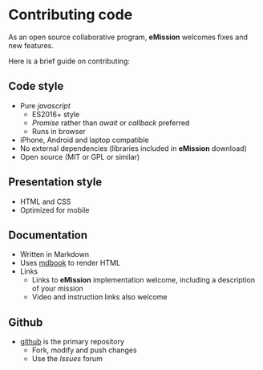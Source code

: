 # Contributing code

As an open source collaborative program, **eMission** welcomes fixes and new features.

Here is a brief guide on contributing:

## Code style
  * Pure *javascript*
    * ES2016+ style
    * *Promise* rather than *await* or *callback* preferred
    * Runs in browser
  * iPhone, Android and laptop compatible
  * No external dependencies (libraries included in **eMission** download)
  * Open source (MIT or GPL or similar)


## Presentation style
  * HTML and CSS
  * Optimized for mobile

## Documentation
  * Written in Markdown
  * Uses [mdbook](https://rust-lang.github.io/mdBook/) to render HTML
* Links
  * Links to **eMission** implementation welcome, including a description of your mission
  * Video and instruction links also welcome
  
## Github

* [github](https://github.com/alfille/eMission) is the primary repository
  * Fork, modify and push changes
  * Use the *Issues* forum

 
